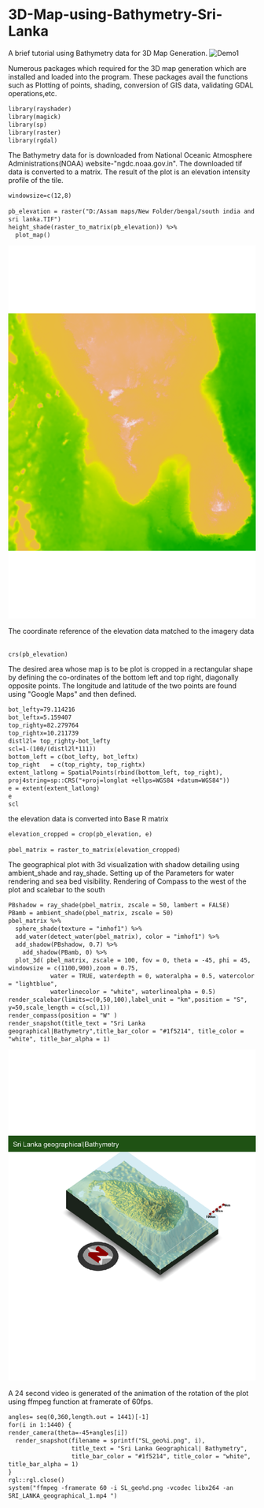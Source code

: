 # 3D-Map-using-Bathymetry-Sri-Lanka
A brief tutorial using Bathymetry data for 3D Map Generation.
![Demo1](https://github.com/Hwoabam/3D-Map-using-Bathymetry-Sri-Lanka/blob/master/Media/Animation/SL_bathy.gif)

Numerous packages which required for the 3D map generation which are installed and loaded into the program. These packages avail the functions such as Plotting of points, shading, conversion of GIS data, validating GDAL operations,etc. 
```{r}
library(rayshader)
library(magick)
library(sp)
library(raster)
library(rgdal)
```
The Bathymetry data for is downloaded from National Oceanic Atmosphere Administrations(NOAA) website-"ngdc.noaa.gov.in". The downloaded tif data is converted to a matrix. The result of the plot is an elevation intensity profile of the tile.
```{r fig1, fig.height = 15, fig.width = 10, align= "center"}
windowsize=c(12,8)

pb_elevation = raster("D:/Assam maps/New Folder/bengal/south india and sri lanka.TIF")
height_shade(raster_to_matrix(pb_elevation)) %>%
  plot_map()
```
![Bathymetry Heatmap](https://github.com/Hwoabam/3D-Map-using-Bathymetry-Sri-Lanka/blob/master/Media/Plots/Bathy_data.png)

The coordinate reference of the elevation data matched to the imagery data
```{r}

crs(pb_elevation)
```

The desired area whose map is to be plot is cropped in a rectangular shape by defining the co-ordinates of the bottom left and top right, diagonally opposite points. The longitude and latitude of the two points are found using "Google Maps" and then defined.
```{r}
bot_lefty=79.114216
bot_leftx=5.159407
top_righty=82.279764
top_rightx=10.211739
distl2l= top_righty-bot_lefty  
scl=1-(100/(distl2l*111))
bottom_left = c(bot_lefty, bot_leftx)
top_right   = c(top_righty, top_rightx)
extent_latlong = SpatialPoints(rbind(bottom_left, top_right), proj4string=sp::CRS("+proj=longlat +ellps=WGS84 +datum=WGS84"))
e = extent(extent_latlong)
e
scl

```
the elevation data is converted into Base R matrix
```{r fig4, fig.height = 15, fig.width = 10, align= "center"}
elevation_cropped = crop(pb_elevation, e)

pbel_matrix = raster_to_matrix(elevation_cropped)

```

The geographical plot with 3d visualization with shadow detailing using ambient_shade and ray_shade. Setting up of the Parameters for water rendering and sea bed visibility. Rendering of Compass to the west of the plot and scalebar to the south
```{r fig7, fig.height=12, fig.width=9, align=}
PBshadow = ray_shade(pbel_matrix, zscale = 50, lambert = FALSE)
PBamb = ambient_shade(pbel_matrix, zscale = 50)
pbel_matrix %>%
  sphere_shade(texture = "imhof1") %>%
  add_water(detect_water(pbel_matrix), color = "imhof1") %>%
  add_shadow(PBshadow, 0.7) %>%
    add_shadow(PBamb, 0) %>%
  plot_3d( pbel_matrix, zscale = 100, fov = 0, theta = -45, phi = 45, windowsize = c(1100,900),zoom = 0.75,
            water = TRUE, waterdepth = 0, wateralpha = 0.5, watercolor = "lightblue",
            waterlinecolor = "white", waterlinealpha = 0.5)
render_scalebar(limits=c(0,50,100),label_unit = "km",position = "S", y=50,scale_length = c(scl,1))
render_compass(position = "W" )
render_snapshot(title_text = "Sri Lanka geographical|Bathymetry",title_bar_color = "#1f5214", title_color = "white", title_bar_alpha = 1)
```
![Bathymetry Heatmap](https://github.com/Hwoabam/3D-Map-using-Bathymetry-Sri-Lanka/blob/master/Media/Snapshots/SnapSL.png)

A 24 second video is generated of the animation of the rotation of the plot using ffmpeg function at framerate of 60fps.
```{r}
angles= seq(0,360,length.out = 1441)[-1]
for(i in 1:1440) {
render_camera(theta=-45+angles[i])
  render_snapshot(filename = sprintf("SL_geo%i.png", i), 
                  title_text = "Sri Lanka Geographical| Bathymetry",
                  title_bar_color = "#1f5214", title_color = "white", title_bar_alpha = 1)
}
rgl::rgl.close()
system("ffmpeg -framerate 60 -i SL_geo%d.png -vcodec libx264 -an SRI_LANKA_geographical_1.mp4 ")
```
